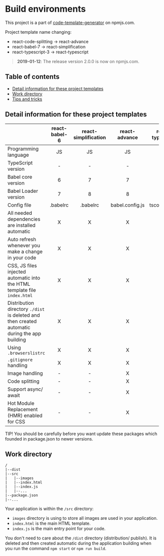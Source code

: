 # Build environments 
This project is a part of [code-template-generator](https://www.npmjs.com/package/code-template-generator) on npmjs.com.

Project template name changing:
* react-code-splitting -> react-advance
* react-babel-7 -> react-simplification
* react-typescript-3 -> react-typescript

> __2019-01-12__: The release version 2.0.0 is now on npmjs.com.

## Table of contents
* [Detail information for these project templates](#detail-information)
* [Work directory](#work-directory)
* [Tips and tricks](HOWTO.md)
    
## Detail information for these project templates
||react-babel-6|react-simplification|react-advance|react-typescript|
|---|:--:|:--:|:--:|:--:|
|Programming language|JS|JS|JS|TS|
|TypeScript version|-|-|-|3|
|Babel core version|6|7|7|-|
|Babel Loader version|7|8|8|-|
|Config file|.babelrc|.babelrc|babel.config.js|tsconfig.json|
|All needed dependencies are installed automatic|X|X|X|X|
|Auto refresh whenever you make a change in your code|X|X|X|X|
|CSS, JS files injected automatic into the HTML template file `index.html`|X|X|X|X|
|Distribution directory `./dist` is deleted and then created automatic during the app building|X|X|X|X|
|Using `.browserslistrc`|X|X|X|X|
|`.gitignore` handling|X|X|X|X|
|Image handling|-|-|X|-|
|Code splitting|-|-|X|-|
|Support async/ await|-|-|X|-|
|Hot Module Replacement (HMR) enabled for CSS|-|-|X|-|

TIP! You should be carefully before you want update these packages which founded in package.json to newer versions.

## Work directory
````
/
|--dist
|--src
|   |--images
|   |--index.html
|   |--index.js
|   |--...
|--package.json
|--...
````
Your application is within the `/src` directory:
* `images` directory is using to store all images are used in your application.
* `index.html` is the main HTML template.
* `index.js` is the main entry point for your code.

You don't need to care about the `/dist` directory (distribution/ publish). It is deleted and then created automatic during the application building when you run the command `npm start` or `npm run build`.

